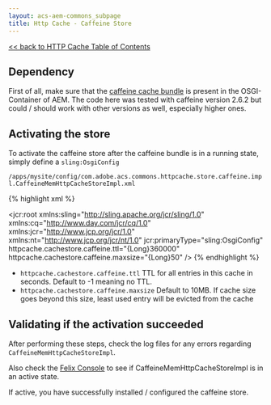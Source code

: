 ```yaml
---
layout: acs-aem-commons_subpage
title: Http Cache - Caffeine Store
---
```


[<< back to HTTP Cache Table of Contents](../index.html)

## Dependency

First of all, make sure that the [caffeine cache bundle](https://mvnrepository.com/artifact/com.github.ben-manes.caffeine/caffeine/2.6.2) is present in the OSGI-Container of AEM. 
The code here was tested with caffeine version 2.6.2 but could / should work with other versions as well, especially higher ones.

## Activating the store

To activate the caffeine store after the caffeine bundle is in a running state, simply define a  `sling:OsgiConfig`  
                                                                                                
`/apps/mysite/config/com.adobe.acs.commons.httpcache.store.caffeine.impl.CaffeineMemHttpCacheStoreImpl.xml`

{% highlight xml %}
<?xml version="1.0" encoding="UTF-8"?>
<jcr:root xmlns:sling="http://sling.apache.org/jcr/sling/1.0" xmlns:cq="http://www.day.com/jcr/cq/1.0"
    xmlns:jcr="http://www.jcp.org/jcr/1.0" xmlns:nt="http://www.jcp.org/jcr/nt/1.0"
    jcr:primaryType="sling:OsgiConfig"
    httpcache.cachestore.caffeine.ttl="{Long}360000"
    httpcache.cachestore.caffeine.maxsize="{Long}50"
 />
 {% endhighlight %}  
 
 * `httpcache.cachestore.caffeine.ttl` TTL for all entries in this cache in seconds. Default to -1 meaning no TTL.
 * `httpcache.cachestore.caffeine.maxsize` Default to 10MB. If cache size goes beyond this size, least used entry will be evicted from the cache 
 
## Validating if the activation succeeded

After performing these steps, check the log files for any errors regarding `CaffeineMemHttpCacheStoreImpl`. 

Also check the [Felix Console](localhost:4502/system/console/components) to see if CaffeineMemHttpCacheStoreImpl is in an active state. 

If active, you have successfully installed / configured the caffeine store.